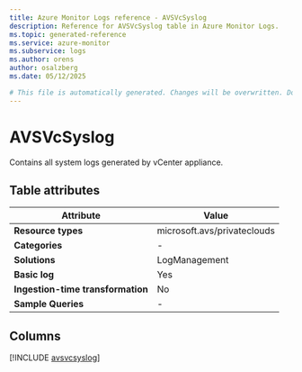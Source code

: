 ```yaml
---
title: Azure Monitor Logs reference - AVSVcSyslog
description: Reference for AVSVcSyslog table in Azure Monitor Logs.
ms.topic: generated-reference
ms.service: azure-monitor
ms.subservice: logs
ms.author: orens
author: osalzberg
ms.date: 05/12/2025

# This file is automatically generated. Changes will be overwritten. Do not change this file directly.
---
```


# AVSVcSyslog

Contains all system logs generated by vCenter appliance.


## Table attributes

|Attribute|Value|
|---|---|
|**Resource types**|microsoft.avs/privateclouds|
|**Categories**|-|
|**Solutions**| LogManagement|
|**Basic log**|Yes|
|**Ingestion-time transformation**|No|
|**Sample Queries**|-|



## Columns
  
[!INCLUDE [avsvcsyslog](~/reusable-content/ce-skilling/azure/includes/azure-monitor/reference/tables/avsvcsyslog-include.md)]
